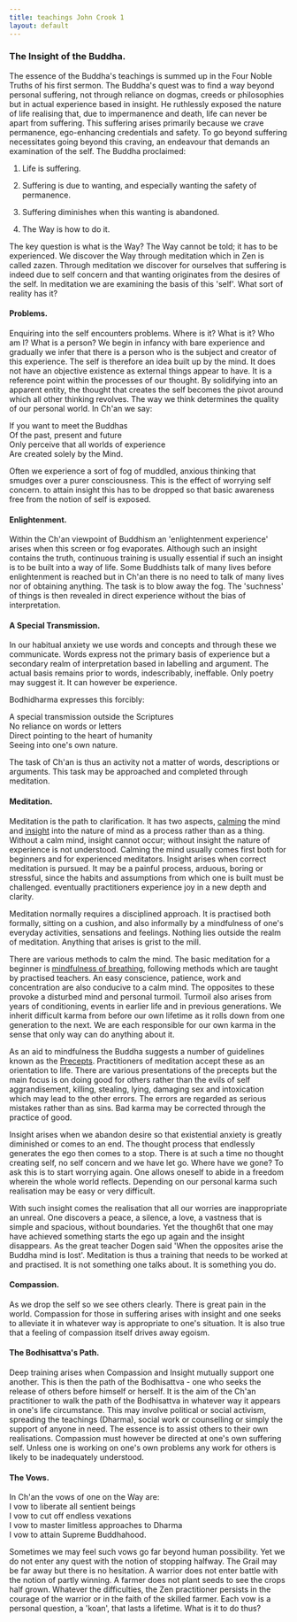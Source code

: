 ```yaml
---
title: teachings John Crook 1
layout: default
---
```


### The Insight of the Buddha.

The essence of the Buddha&#39;s teachings is summed up in the Four Noble Truths of his first sermon. The Buddha&#39;s quest was to find a way beyond personal suffering, not through reliance on dogmas, creeds or philosophies but in actual experience based in insight. He ruthlessly exposed the nature of life realising that, due to impermanence and death, life can never be apart from suffering. This suffering arises primarily because we crave permanence, ego-enhancing credentials and safety. To go beyond suffering necessitates going beyond this craving, an endeavour that demands an examination of the self. The Buddha proclaimed:

1. Life is suffering.

2. Suffering is due to wanting, and especially wanting the safety of permanence.

3. Suffering diminishes when this wanting is abandoned.

4. The Way is how to do it.

The key question is what is the Way? The Way cannot be told; it has to be experienced. We discover the Way through meditation which in Zen is called zazen. Through meditation we discover for ourselves that suffering is indeed due to self concern and that wanting originates from the desires of the self. In meditation we are examining the basis of this &#39;self&#39;. What sort of reality has it?

#### Problems.

Enquiring into the self encounters problems. Where is it? What is it? Who am I? What is a person? We begin in infancy with bare experience and gradually we infer that there is a person who is the subject and creator of this experience. The self is therefore an idea built up by the mind. It does not have an objective existence as external things appear to have. It is a reference point within the processes of our thought. By solidifying into an apparent entity, the thought that creates the self becomes the pivot around which all other thinking revolves. The way we think determines the quality of our personal world. In Ch&#39;an we say:

If you want to meet the Buddhas  
Of the past, present and future   
Only perceive that all worlds of experience   
Are created solely by the Mind.   

Often we experience a sort of fog of muddled, anxious thinking that smudges over a purer consciousness. This is the effect of worrying self concern. to attain insight this has to be dropped so that basic awareness free from the notion of self is exposed. 

#### Enlightenment.

Within the Ch&#39;an viewpoint of Buddhism an &#39;enlightenment experience&#39; arises when this screen or fog evaporates. Although such an insight contains the truth, continuous training is usually essential if such an insight is to be built into a way of life. Some Buddhists talk of many lives before enlightenment is reached but in Ch&#39;an there is no need to talk of many lives nor of obtaining anything. The task is to blow away the fog. The &#39;suchness&#39; of things is then revealed in direct experience without the bias of interpretation.

#### A Special Transmission.

In our habitual anxiety we use words and concepts and through these we communicate. Words express not the primary basis of experience but a secondary realm of interpretation based in labelling and argument. The actual basis remains prior to words, indescribably, ineffable. Only poetry may suggest it. It can however be experience. 

Bodhidharma expresses this forcibly:

A special transmission outside the Scriptures   
No reliance on words or letters   
Direct pointing to the heart of humanity   
Seeing into one&#39;s own nature.   

The task of Ch&#39;an is thus an activity not a matter of words, descriptions or arguments. This task may be approached and completed through meditation. 


#### Meditation.

Meditation is the path to clarification.  It has two aspects, <u>calming</u> the mind and <u>insight</u> into the nature of mind as a process rather than as a thing. Without a calm mind, insight cannot occur; without insight the nature of experience is not understood. Calming the mind usually comes first both for beginners and for experienced meditators. Insight arises when correct meditation is pursued. It may be a painful process, arduous, boring or stressful, since the habits and assumptions from which one is built must be challenged. eventually practitioners experience joy in a new depth and clarity.

Meditation normally requires a disciplined approach. It is practised both formally, sitting on a cushion, and also informally by a mindfulness of one&#39;s everyday activities, sensations and feelings. Nothing lies outside the realm of meditation. Anything that arises is grist to the mill.

There are various methods to calm the mind.  The basic meditation for a beginner is <u>mindfulness of breathing</u>, following methods which are taught by practised teachers. An easy conscience, patience, work and concentration are also conducive to a calm mind. The opposites to these provoke a disturbed mind and personal turmoil. Turmoil also arises from years of conditioning, events in earlier life and in previous generations. We inherit difficult karma from before our own lifetime as it rolls down from one generation to the next. We are each responsible for our own karma in the sense that only way can do anything about it.

As an aid to mindfulness the Buddha suggests a number of guidelines known as the <u>Precepts</u>. Practitioners of meditation accept these as an orientation to life. There are various presentations of the precepts but the main focus is on doing good for others rather than the evils of self aggrandisement, killing, stealing, lying, damaging sex and intoxication which may lead to the other errors. The errors are regarded as serious mistakes rather than as sins. Bad karma may be corrected through the practice of good.

Insight arises when we abandon desire so that existential anxiety is greatly diminished or comes to an end. The thought process that endlessly generates the ego then comes to a stop. There is at such a time no thought creating self, no self concern and we have let go. Where have we gone? To ask this is to start worrying again. One allows oneself to abide in a freedom wherein the whole world reflects. Depending on our personal karma such realisation may be easy or very difficult.

With such insight comes the realisation that all our worries are inappropriate an unreal. One discovers a peace, a silence, a love, a vastness that is simple and spacious, without boundaries. Yet the though6t that one may have achieved something starts the ego up again and the insight disappears. As the great teacher Dogen said &#39;When the opposites arise the Buddha mind is lost&#39;. Meditation is thus a training that needs to be worked at and practised. It is not something one talks about. It is something you do.

#### Compassion.

As we drop the self so we see others clearly. There is great pain in the world. Compassion for those in suffering arises with insight and one seeks to alleviate it in whatever way is appropriate to one&#39;s situation. It is also true that a feeling of compassion itself drives away egoism.

#### The Bodhisattva's Path.

Deep training arises when Compassion and Insight mutually support one another. This is then the path of the Bodhisattva - one who seeks the release of others before himself or herself. It is the aim of the Ch&#39;an practitioner to walk the path of the Bodhisattva in whatever way it appears in one&#39;s life circumstance. This may involve political or social activism, spreading the teachings (Dharma), social work or counselling or simply the support of anyone in need. The essence is to assist others to their own realisations. Compassion must however be directed at one&#39;s own suffering self. Unless one is working on one&#39;s own problems any work for others is likely to be inadequately understood.

#### The Vows.

In Ch'an the vows of one on the Way are:  
I vow to liberate all sentient beings   
I vow to cut off endless vexations   
I vow to master limitless approaches to Dharma   
I vow to attain Supreme Buddhahood.  

Sometimes we may feel such vows go far beyond human possibility. Yet we do not enter any quest with the notion of stopping halfway. The Grail may be far away but there is no hesitation. A warrior does not enter battle with the notion of partly winning. A farmer does not plant seeds to see the crops half grown. Whatever the difficulties, the Zen practitioner persists in the courage of the warrior or in the faith of the skilled farmer. Each vow is a personal question, a 'koan', that lasts a lifetime. What is it to do thus?
